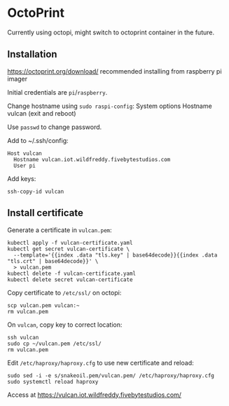 # OctoPrint

Currently using octopi, might switch to octoprint container in the future.

## Installation

https://octoprint.org/download/ recommended installing from raspberry pi imager

Initial credentials are `pi`/`raspberry`.

Change hostname using `sudo raspi-config`:
System options
Hostname
vulcan
(exit and reboot)

Use `passwd` to change password.

Add to ~/.ssh/config:
```
Host vulcan
  Hostname vulcan.iot.wildfreddy.fivebytestudios.com
  User pi
```

Add keys:
```
ssh-copy-id vulcan 
```

## Install certificate

Generate a certificate in `vulcan.pem`:
```
kubectl apply -f vulcan-certificate.yaml
kubectl get secret vulcan-certificate \
  --template='{{index .data "tls.key" | base64decode}}{{index .data "tls.crt" | base64decode}}' \
  > vulcan.pem
kubectl delete -f vulcan-certificate.yaml
kubectl delete secret vulcan-certificate
```

Copy certificate to `/etc/ssl/` on octopi:
```
scp vulcan.pem vulcan:~
rm vulcan.pem
```

On `vulcan`, copy key to correct location:
```
ssh vulcan
sudo cp ~/vulcan.pem /etc/ssl/
rm vulcan.pem
```

Edit `/etc/haproxy/haproxy.cfg` to use new certificate and reload:
```
sudo sed -i -e s/snakeoil.pem/vulcan.pem/ /etc/haproxy/haproxy.cfg
sudo systemctl reload haproxy
```

Access at https://vulcan.iot.wildfreddy.fivebytestudios.com/
